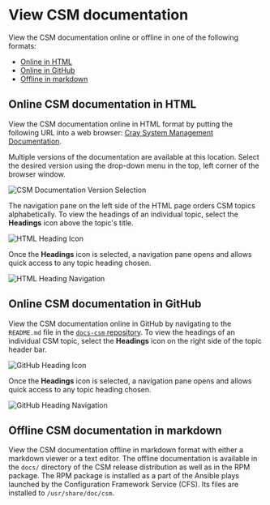# View CSM documentation

View the CSM documentation online or offline in one of the following formats:

- [Online in HTML](#online-csm-documentation-in-html)
- [Online in GitHub](#online-csm-documentation-in-github)
- [Offline in markdown](#offline-csm-documentation-in-markdown)

## Online CSM documentation in HTML

View the CSM documentation online in HTML format by putting the following URL into a web browser:
[Cray System Management Documentation](https://cray-hpe.github.io/docs-csm).

Multiple versions of the documentation are available at this location. Select the desired version
using the drop-down menu in the top, left corner of the browser window.

![CSM Documentation Version Selection](img/html_docs_csm_version_selection.png)

The navigation pane on the left side of the HTML page orders CSM topics alphabetically. To view
the headings of an individual topic, select the **Headings** icon above the topic's title.

![HTML Heading Icon](img/html_heading_icon.png)

Once the **Headings** icon is selected, a navigation pane opens and allows quick access to any
topic heading chosen.

![HTML Heading Navigation](img/html_heading_navigation.png)

## Online CSM documentation in GitHub

View the CSM documentation online in GitHub by navigating to the `README.md` file in the
[`docs-csm` repository](https://github.com/Cray-HPE/docs-csm). To view the headings of an
individual CSM topic, select the **Headings** icon on the right side of the topic header bar.

![GitHub Heading Icon](img/github_heading_icon.png)

Once the **Headings** icon is selected, a navigation pane opens and allows quick access to any
topic heading chosen.

![GitHub Heading Navigation](img/github_heading_navigation.png)

## Offline CSM documentation in markdown

View the CSM documentation offline in markdown format with either a markdown viewer
or a text editor. The offline documentation is available in the `docs/` directory of the CSM
release distribution as well as in the RPM package. The RPM package is installed as a part of the
Ansible plays launched by the Configuration Framework Service (CFS). Its files are installed to
`/usr/share/doc/csm`.
